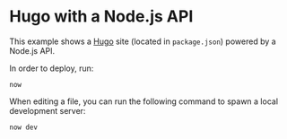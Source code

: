 # Hugo with a Node.js API

This example shows a [Hugo](https://gohugo.io/) site (located in `package.json`) powered by a Node.js API.

In order to deploy, run:

```
now
```

When editing a file, you can run the following command to spawn a local development server:

```
now dev
```
